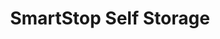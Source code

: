 ---
title: "SmartStop Self Storage"
url: /phoenix/smartstop-self-storage-east-baseline-road-2/
shop: storage rental
---